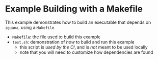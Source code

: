 # Example Building with a Makefile

This example demonstrates how to build an executable that depends on `iguana`, using a `Makefile`

- `Makefile`: the file used to build this example
- `test.sh`: demonstration of _how_ to build and run this example
  - this script is _used by the CI_, and is _not_ meant to be used locally
  - note that you will need to customize how dependencies are found
